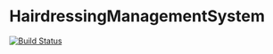 # HairdressingManagementSystem

[![Build Status](https://dev.azure.com/TomasiDeveloping/HairdressingManagementSystem/_apis/build/status/HairdressingManagementSystem-ASP.NET%20Core-CI?branchName=master)](https://dev.azure.com/TomasiDeveloping/HairdressingManagementSystem/_build/latest?definitionId=14&branchName=master)
